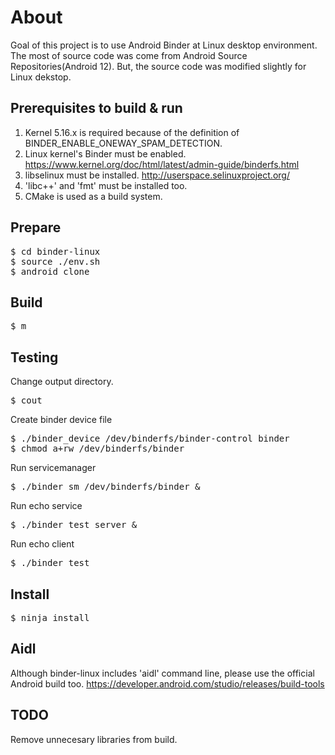 # About
Goal of this project is to use Android Binder at Linux desktop environment.
The most of source code was come from Android Source Repositories(Android 12). But, the source code was modified slightly for Linux dekstop.

## Prerequisites to build & run
1. Kernel 5.16.x is required because of the definition of BINDER_ENABLE_ONEWAY_SPAM_DETECTION.
1. Linux kernel's Binder must be enabled. https://www.kernel.org/doc/html/latest/admin-guide/binderfs.html
1. libselinux must be installed. http://userspace.selinuxproject.org/
1. 'libc++' and 'fmt' must be installed too.
1. CMake is used as a build system.

## Prepare
<pre>
$ cd binder-linux
$ source ./env.sh
$ android_clone
</pre>

## Build
<pre>
$ m
</pre>

## Testing
Change output directory.
<pre>
$ cout
</pre>

Create binder device file
<pre>
$ ./binder_device /dev/binderfs/binder-control binder
$ chmod a+rw /dev/binderfs/binder
</pre>

Run servicemanager
<pre>
$ ./binder_sm /dev/binderfs/binder &
</pre>

Run echo service
<pre>
$ ./binder_test server &
</pre>

Run echo client
<pre>
$ ./binder_test
</pre>

## Install
<pre>
$ ninja install
</pre>

## Aidl
Although binder-linux includes 'aidl' command line, please use the official Android build too. https://developer.android.com/studio/releases/build-tools

## TODO
Remove unnecesary libraries from build.
